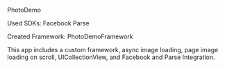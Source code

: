 PhotoDemo


Used SDKs:
Facebook
Parse

Created Framework:
PhotoDemoFramework

This app includes a custom framework, async image loading, page image loading on scroll, UICollectionView, and Facebook and Parse Integration.

